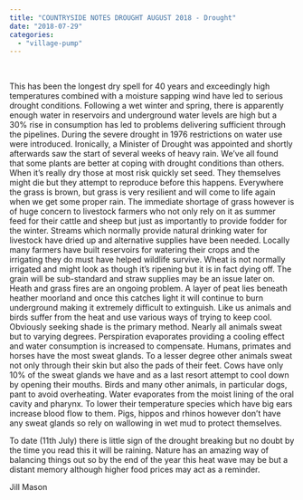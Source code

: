 ```yaml
---
title: "COUNTRYSIDE NOTES DROUGHT AUGUST 2018 - Drought"
date: "2018-07-29"
categories: 
  - "village-pump"
---
```


 

This has been the longest dry spell for 40 years and exceedingly high temperatures combined with a moisture sapping wind have led to serious drought conditions. Following a wet winter and spring, there is apparently enough water in reservoirs and underground water levels are high but a 30% rise in consumption has led to problems delivering sufficient through the pipelines. During the severe drought in 1976 restrictions on water use were introduced. Ironically, a Minister of Drought was appointed and shortly afterwards saw the start of several weeks of heavy rain. We’ve all found that some plants are better at coping with drought conditions than others. When it’s really dry those at most risk quickly set seed. They themselves might die but they attempt to reproduce before this happens. Everywhere the grass is brown, but grass is very resilient and will come to life again when we get some proper rain. The immediate shortage of grass however is of huge concern to livestock farmers who not only rely on it as summer feed for their cattle and sheep but just as importantly to provide fodder for the winter. Streams which normally provide natural drinking water for livestock have dried up and alternative supplies have been needed. Locally many farmers have built reservoirs for watering their crops and the irrigating they do must have helped wildlife survive. Wheat is not normally irrigated and might look as though it’s ripening but it is in fact dying off. The grain will be sub-standard and straw supplies may be an issue later on. Heath and grass fires are an ongoing problem. A layer of peat lies beneath heather moorland and once this catches light it will continue to burn underground making it extremely difficult to extinguish. Like us animals and birds suffer from the heat and use various ways of trying to keep cool. Obviously seeking shade is the primary method. Nearly all animals sweat but to varying degrees. Perspiration evaporates providing a cooling effect and water consumption is increased to compensate. Humans, primates and horses have the most sweat glands. To a lesser degree other animals sweat not only through their skin but also the pads of their feet. Cows have only 10% of the sweat glands we have and as a last resort attempt to cool down by opening their mouths. Birds and many other animals, in particular dogs, pant to avoid overheating. Water evaporates from the moist lining of the oral cavity and pharynx. To lower their temperature species which have big ears increase blood flow to them. Pigs, hippos and rhinos however don’t have any sweat glands so rely on wallowing in wet mud to protect themselves.

To date (11th July) there is little sign of the drought breaking but no doubt by the time you read this it will be raining. Nature has an amazing way of balancing things out so by the end of the year this heat wave may be but a distant memory although higher food prices may act as a reminder.

Jill Mason
